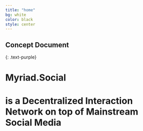 ```yaml
---
title: "home"
bg: white
color: black
style: center
---
```


## Concept Document
{: .text-purple}

# **Myriad.Social** 
# is a Decentralized Interaction Network on top of Mainstream Social Media

